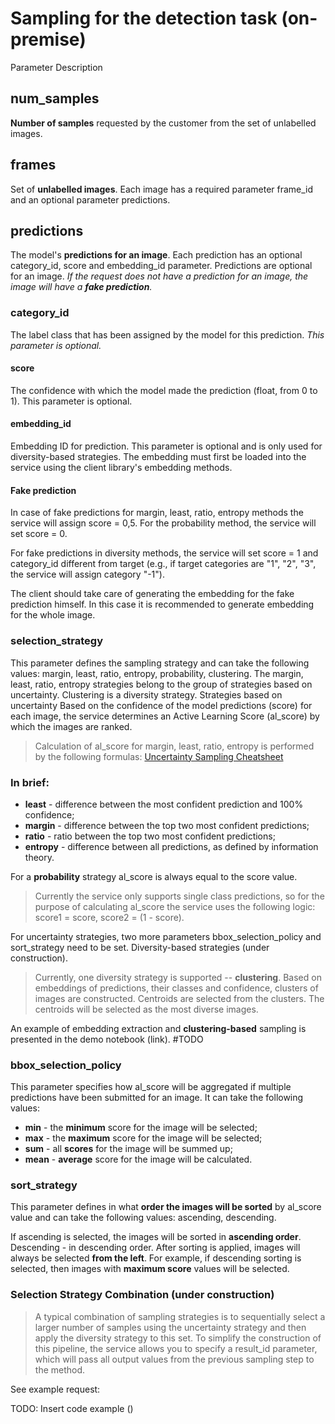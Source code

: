 # Sampling for the detection task (on-premise)

Parameter Description

## num_samples

**Number of samples** requested by the customer from the set of unlabelled images.

## frames

Set of **unlabelled images**. Each image has a required parameter frame_id and an optional parameter predictions.

## predictions

The model's **predictions for an image**. Each prediction has an optional category_id, score and embedding_id parameter. Predictions are optional for an image. 
_If the request does not have a prediction for an image, the image will have a **fake prediction**._

### category_id

The label class that has been assigned by the model for this prediction.
_This parameter is optional._ 

#### score

The confidence with which the model made the prediction (float, from 0 to 1). This parameter is optional. 

#### embedding_id

Embedding ID for prediction.  This parameter is optional and is only used for diversity-based strategies. The embedding must first be loaded into the service using the client library's embedding methods.

#### Fake prediction
In case of fake predictions for margin, least, ratio, entropy methods the service will assign score = 0,5. For the probability method, the service will set score = 0. 

For fake predictions in diversity methods, the service will set score = 1 and category_id different from target (e.g., if target categories are "1", "2", "3", the service will assign category "-1"). 

The client should take care of generating the embedding for the fake prediction himself. In this case it is recommended to generate embedding for the whole image.

### selection_strategy

This parameter defines the sampling strategy and can take the following values: margin, least, ratio, entropy, probability, clustering. The margin, least, ratio, entropy strategies belong to the group of strategies based on uncertainty. Clustering is a diversity strategy.
Strategies based on uncertainty
Based on the confidence of the model predictions (score) for each image, the service determines an Active Learning Score (al_score) by which the images are ranked.

> Calculation of al_score for margin, least, ratio, entropy is performed by the following formulas: 
> [Uncertainty Sampling Cheatsheet](https://robertmunro.com/Uncertainty_Sampling_Cheatsheet_PyTorch.pdf)

### In brief:

* **least** - difference between the most confident prediction and 100% confidence;
* **margin** - difference between the top two most confident predictions;
* **ratio**  - ratio between the top two most confident predictions;
* **entropy** - difference between all predictions, as defined by information theory.

For a **probability** strategy al_score is always equal to the score value.

> Currently the service only supports single class predictions, so for the purpose of calculating al_score the service uses the following logic: score1 = score, score2 = (1 - score).

For uncertainty strategies, two more parameters bbox_selection_policy and sort_strategy need to be set.
Diversity-based strategies (under construction).
> Currently, one diversity strategy is supported -- **clustering**. Based on embeddings of predictions, their classes and confidence, clusters of images are constructed. Centroids are selected from the clusters. The centroids will be selected as the most diverse images. 

An example of embedding extraction and **clustering-based** sampling is presented in the demo notebook (link). #TODO

### bbox_selection_policy

This parameter specifies how al_score will be aggregated if multiple predictions have been submitted for an image. It can take the following values:
* **min** - the **minimum** score for the image will be selected;
* **max** - the **maximum** score for the image will be selected; 
* **sum** - all **scores** for the image will be summed up;
* **mean** - **average** score for the image will be calculated.

### sort_strategy

This parameter defines in what **order the images will be sorted** by al_score value and can take the following values: ascending, descending.

If ascending is selected, the images will be sorted in **ascending order**. Descending - in descending order.
After sorting is applied, images will always be selected **from the left**. For example, if descending sorting is selected, then images with **maximum score** values will be selected.

### Selection Strategy Combination (under construction)

> A typical combination of sampling strategies is to sequentially select a larger number of samples using the uncertainty strategy and then apply the diversity strategy to this set. To simplify the construction of this pipeline, the service allows you to specify a result_id parameter, which will pass all output values from the previous sampling step to the method.

See example request:

TODO: Insert code example ()


